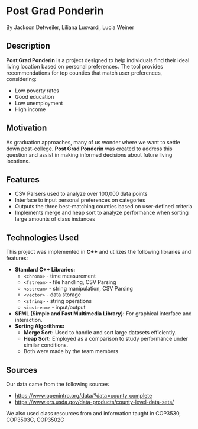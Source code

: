 # Post Grad Ponderin

By Jackson Detweiler, Liliana Lusvardi, Lucia Weiner

## Description

**Post Grad Ponderin** is a project designed to help individuals find their ideal living location based on personal preferences. The tool provides recommendations for top counties that match user preferences, considering:

- Low poverty rates
- Good education
- Low unemployment
- High income

## Motivation

As graduation approaches, many of us wonder where we want to settle down post-college. **Post Grad Ponderin** was created to address this question and assist in making informed decisions about future living locations.

## Features

- CSV Parsers used to analyze over 100,000 data points
- Interface to input personal preferences on categories
- Outputs the three best-matching counties based on user-defined criteria
- Implements merge and heap sort to analyze performance when sorting large amounts of class instances

## Technologies Used

This project was implemented in **C++** and utilizes the following libraries and features:

- **Standard C++ Libraries:**
    - `<chrono>` - time measurement 
    - `<fstream>` - file handling, CSV Parsing
    - `<sstream>` - string manipulation, CSV Parsing
    - `<vector>` - data storage
    - `<string>` -  string operations
    - `<iostream>` - input/output
- **SFML (Simple and Fast Multimedia Library):** For graphical interface and interaction.
- **Sorting Algorithms:**
    - **Merge Sort:** Used to handle and sort large datasets efficiently.
    - **Heap Sort:** Employed as a comparison to study performance under similar conditions.
    -  Both were made by the team members

## Sources

Our data came from the following sources
- https://www.openintro.org/data/?data=county_complete
- https://www.ers.usda.gov/data-products/county-level-data-sets/

We also used class resources from and information taught in COP3530, COP3503C, COP3502C
